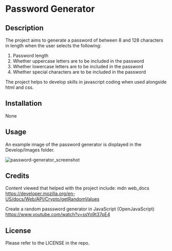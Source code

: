 # Password Generator

## Description

The project aims to generate a password of between 8 and 128 characters in length when the user selects the following:
1) Password length
2) Whether uppercase letters are to be included in the password
3) Whether lowercase letters are to be included in the password
4) Whether special characters are to be included in the password

The project helps to develop skills in javascript coding when used alongside html and css.

## Installation
None

## Usage
An example image of the password generator is displayed in the Develop/Images folder.

![password-generator_screenshot](https://user-images.githubusercontent.com/80605132/229168768-2f0c3ea1-800d-4bb6-b070-e1c0e25e692e.jpg)


## Credits

Content viewed that helped with the project include:
mdn web_docs 
https://developer.mozilla.org/en-US/docs/Web/API/Crypto/getRandomValues

Create a random passsword generator in JavaScript (OpenJavaScript)
https://www.youtube.com/watch?v=ssYo9t37pE4

## License

Please refer to the LICENSE in the repo.
